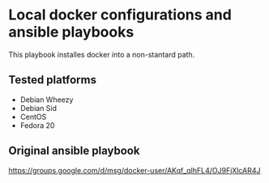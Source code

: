 # Local docker configurations and ansible playbooks

This playbook installes docker into a non-stantard path.

## Tested platforms

* Debian Wheezy
* Debian Sid
* CentOS
* Fedora 20


## Original ansible playbook

https://groups.google.com/d/msg/docker-user/AKqf_qIhFL4/OJ9FjXlcAR4J
